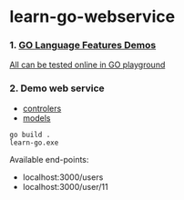 # learn-go-webservice

### 1. [GO Language Features Demos](./demo)
[All can be tested online in GO playground](https://play.golang.org)

### 2. Demo web service 
 - [controlers](./webservice/controllers)
 - [models](./webservice/models) 

```
go build .
learn-go.exe
```

Available end-points:
- localhost:3000/users
- localhost:3000/user/11


